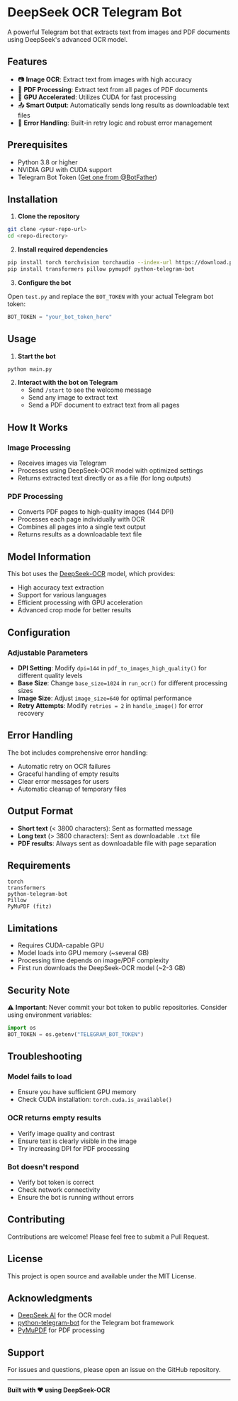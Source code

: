 # DeepSeek OCR Telegram Bot

A powerful Telegram bot that extracts text from images and PDF documents using DeepSeek's advanced OCR model.

## Features

- 📷 **Image OCR**: Extract text from images with high accuracy
- 📄 **PDF Processing**: Extract text from all pages of PDF documents
- 🚀 **GPU Accelerated**: Utilizes CUDA for fast processing
- 📤 **Smart Output**: Automatically sends long results as downloadable text files
- 🔄 **Error Handling**: Built-in retry logic and robust error management

## Prerequisites

- Python 3.8 or higher
- NVIDIA GPU with CUDA support
- Telegram Bot Token ([Get one from @BotFather](https://t.me/botfather))

## Installation

1. **Clone the repository**
```bash
git clone <your-repo-url>
cd <repo-directory>
```

2. **Install required dependencies**
```bash
pip install torch torchvision torchaudio --index-url https://download.pytorch.org/whl/cu118
pip install transformers pillow pymupdf python-telegram-bot
```

3. **Configure the bot**

Open `test.py` and replace the `BOT_TOKEN` with your actual Telegram bot token:
```python
BOT_TOKEN = "your_bot_token_here"
```

## Usage

1. **Start the bot**
```bash
python main.py
```

2. **Interact with the bot on Telegram**
   - Send `/start` to see the welcome message
   - Send any image to extract text
   - Send a PDF document to extract text from all pages

## How It Works

### Image Processing
- Receives images via Telegram
- Processes using DeepSeek-OCR model with optimized settings
- Returns extracted text directly or as a file (for long outputs)

### PDF Processing
- Converts PDF pages to high-quality images (144 DPI)
- Processes each page individually with OCR
- Combines all pages into a single text output
- Returns results as a downloadable text file

## Model Information

This bot uses the [DeepSeek-OCR](https://huggingface.co/deepseek-ai/DeepSeek-OCR) model, which provides:
- High accuracy text extraction
- Support for various languages
- Efficient processing with GPU acceleration
- Advanced crop mode for better results

## Configuration

### Adjustable Parameters

- **DPI Setting**: Modify `dpi=144` in `pdf_to_images_high_quality()` for different quality levels
- **Base Size**: Change `base_size=1024` in `run_ocr()` for different processing sizes
- **Image Size**: Adjust `image_size=640` for optimal performance
- **Retry Attempts**: Modify `retries = 2` in `handle_image()` for error recovery

## Error Handling

The bot includes comprehensive error handling:
- Automatic retry on OCR failures
- Graceful handling of empty results
- Clear error messages for users
- Automatic cleanup of temporary files

## Output Format

- **Short text** (< 3800 characters): Sent as formatted message
- **Long text** (> 3800 characters): Sent as downloadable `.txt` file
- **PDF results**: Always sent as downloadable file with page separation

## Requirements

```
torch
transformers
python-telegram-bot
Pillow
PyMuPDF (fitz)
```

## Limitations

- Requires CUDA-capable GPU
- Model loads into GPU memory (~several GB)
- Processing time depends on image/PDF complexity
- First run downloads the DeepSeek-OCR model (~2-3 GB)

## Security Note

⚠️ **Important**: Never commit your bot token to public repositories. Consider using environment variables:

```python
import os
BOT_TOKEN = os.getenv("TELEGRAM_BOT_TOKEN")
```

## Troubleshooting

### Model fails to load
- Ensure you have sufficient GPU memory
- Check CUDA installation: `torch.cuda.is_available()`

### OCR returns empty results
- Verify image quality and contrast
- Ensure text is clearly visible in the image
- Try increasing DPI for PDF processing

### Bot doesn't respond
- Verify bot token is correct
- Check network connectivity
- Ensure the bot is running without errors

## Contributing

Contributions are welcome! Please feel free to submit a Pull Request.

## License

This project is open source and available under the MIT License.

## Acknowledgments

- [DeepSeek AI](https://huggingface.co/deepseek-ai/DeepSeek-OCR) for the OCR model
- [python-telegram-bot](https://github.com/python-telegram-bot/python-telegram-bot) for the Telegram bot framework
- [PyMuPDF](https://pymupdf.readthedocs.io/) for PDF processing

## Support

For issues and questions, please open an issue on the GitHub repository.

---

**Built with ❤️ using DeepSeek-OCR**